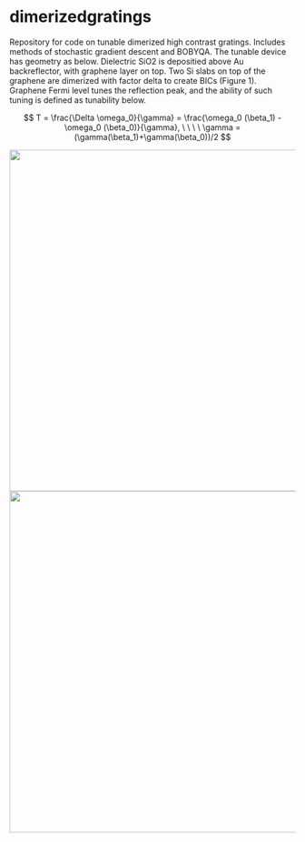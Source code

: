 # dimerizedgratings
Repository for code on tunable dimerized high contrast gratings. Includes methods of stochastic gradient descent and BOBYQA. The tunable device has geometry as below. Dielectric SiO2 is depositied above Au backreflector, with graphene layer on top. Two Si slabs on top of the graphene are dimerized with factor delta to create BICs (Figure 1). Graphene Fermi level tunes the reflection peak, and the ability of such tuning is defined as tunability below.

$$
T = \frac{\Delta \omega_0}{\gamma} = \frac{\omega_0 (\beta_1) - \omega_0 (\beta_0)}{\gamma},  \ \ \ \  \gamma = (\gamma(\beta_1)+\gamma(\beta_0))/2
$$

<img src="https://github.com/user-attachments/assets/ccbd93ef-2db0-4791-bc91-60ae2df9484a" width="600">
<img src="https://github.com/user-attachments/assets/ae66d8eb-4d6f-4acf-b7cf-abb4223c32c4" width="600">
